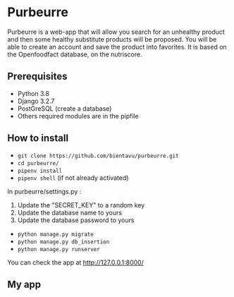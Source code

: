 # Purbeurre

Purbeurre is a web-app that will allow you search for an unhealthy product and then some healthy substitute products will be proposed.
You will be able to create an account and save the product into favorites.
It is based on the Openfoodfact database, on the nutriscore.

## **Prerequisites**
- Python 3.8
- Django 3.2.7
- PostGreSQL (create a database)
- Others required modules are in the pipfile

## **How to install**
- `git clone https://github.com/bientavu/purbeurre.git`
- `cd purbeurre/`
- `pipenv install`
- `pipenv shell` (if not already activated)

In purbeurre/settings.py :
1. Update the "SECRET_KEY" to a random key
2. Update the database name to yours
3. Update the database password to yours

- `python manage.py migrate`
- `python manage.py db_insertion`
- `python manage.py runserver`

You can check the app at http://127.0.0.1:8000/

## **My app**
